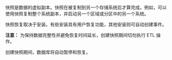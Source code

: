 快照是数据的虚拟副本。快照在被复制到另一个存储系统后才算完成。例如，可以使用快照复制整个系统副本，并启动另一个区域或分区中的另一个系统。

快照恢复取决于安装。有些安装具有用户恢复功能，其他安装则可自动创建事件。

**注意：** 为保持数据完整性并避免恢复时间延长，创建快照期间切勿执行 ETL 操作。

创建快照期间，数据库将自动暂停和恢复。
